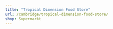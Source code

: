 ```yaml
---
title: "Tropical Dimension Food Store"
url: /cambridge/tropical-dimension-food-store/
shop: Supermarkt
---
```

